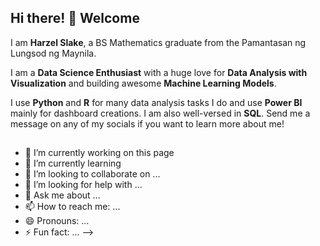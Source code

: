 ## Hi there! 👋 Welcome

I am **Harzel Slake**, a BS Mathematics graduate from the Pamantasan ng Lungsod ng Maynila.

I am a **Data Science Enthusiast** with a huge love for **Data Analysis with Visualization** and building awesome **Machine Learning Models**.

I use **Python** and **R** for many data analysis tasks I do and use **Power BI** mainly for dashboard creations. I am also well-versed in **SQL**. Send me a message on any of my socials if you want to learn more about me!
##

- 🔭 I’m currently working on this page
- 🌱 I’m currently learning 
- 👯 I’m looking to collaborate on ...
- 🤔 I’m looking for help with ...
- 💬 Ask me about ...
- 📫 How to reach me: ...
- 😄 Pronouns: ...
- ⚡ Fun fact: ...
-->
